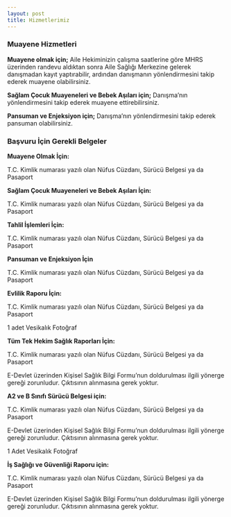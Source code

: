 ```yaml
---
layout: post
title: Hizmetlerimiz
---
```


### Muayene Hizmetleri

**Muayene olmak için;** Aile Hekiminizin çalışma saatlerine göre MHRS üzerinden randevu aldıktan sonra Aile Sağlığı Merkezine gelerek danışmadan kayıt yaptırabilir, ardından danışmanın yönlendirmesini takip ederek muayene olabilirsiniz.

**Sağlam Çocuk Muayeneleri ve Bebek Aşıları için;** Danışma’nın yönlendirmesini takip ederek muayene ettirebilirsiniz.

**Pansuman ve Enjeksiyon için;** Danışma’nın yönlendirmesini takip ederek pansuman olabilirsiniz.

### Başvuru İçin Gerekli Belgeler

**Muayene Olmak İçin:**

T.C. Kimlik numarası yazılı olan Nüfus Cüzdanı, Sürücü Belgesi ya da Pasaport

**Sağlam Çocuk Muayeneleri ve Bebek Aşıları İçin:**

T.C. Kimlik numarası yazılı olan Nüfus Cüzdanı, Sürücü Belgesi ya da Pasaport

**Tahlil İşlemleri İçin:**

T.C. Kimlik numarası yazılı olan Nüfus Cüzdanı, Sürücü Belgesi ya da Pasaport

**Pansuman ve Enjeksiyon İçin**

T.C. Kimlik numarası yazılı olan Nüfus Cüzdanı, Sürücü Belgesi ya da Pasaport

**Evlilik Raporu İçin:**

T.C. Kimlik numarası yazılı olan Nüfus Cüzdanı, Sürücü Belgesi ya da Pasaport

1 adet Vesikalık Fotoğraf

**Tüm Tek Hekim Sağlık Raporları İçin:**

T.C. Kimlik numarası yazılı olan Nüfus Cüzdanı, Sürücü Belgesi ya da Pasaport

E-Devlet üzerinden Kişisel Sağlık Bilgi Formu’nun doldurulması ilgili yönerge gereği zorunludur. Çıktısının alınmasına gerek yoktur.

**A2 ve B Sınıfı Sürücü Belgesi için:**

T.C. Kimlik numarası yazılı olan Nüfus Cüzdanı, Sürücü Belgesi ya da Pasaport

E-Devlet üzerinden Kişisel Sağlık Bilgi Formu’nun doldurulması ilgili yönerge gereği zorunludur. Çıktısının alınmasına gerek yoktur.

1 Adet Vesikalık Fotoğraf

**İş Sağlığı ve Güvenliği Raporu için:**

T.C. Kimlik numarası yazılı olan Nüfus Cüzdanı, Sürücü Belgesi ya da Pasaport

E-Devlet üzerinden Kişisel Sağlık Bilgi Formu’nun doldurulması ilgili yönerge gereği zorunludur. Çıktısının alınmasına gerek yoktur.
